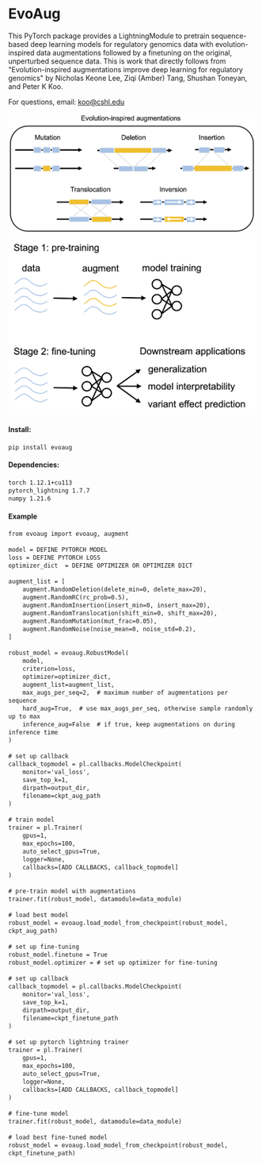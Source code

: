 # EvoAug

This PyTorch package provides a LightningModule to pretrain sequence-based deep learning models for regulatory genomics data with evolution-inspired data augmentations followed by a finetuning on the original, unperturbed sequence data. This is work that directly follows from "Evolution-inspired augmentations improve deep learning for regulatory genomics" by Nicholas Keone Lee, Ziqi (Amber) Tang, Shushan Toneyan, and Peter K Koo.

For questions, email: koo@cshl.edu

<img src="fig/augmentations.png" alt="fig" width="500"/>

<img src="fig/overview.png" alt="overview" width="500"/>



#### Install:

```
pip install evoaug
```

#### Dependencies:
```
torch 1.12.1+cu113
pytorch_lightning 1.7.7
numpy 1.21.6
```

#### Example

```
from evoaug import evoaug, augment

model = DEFINE PYTORCH MODEL 
loss = DEFINE PYTORCH LOSS
optimizer_dict 	= DEFINE OPTIMIZER OR OPTIMIZER DICT

augment_list = [
	augment.RandomDeletion(delete_min=0, delete_max=20),
	augment.RandomRC(rc_prob=0.5),
	augment.RandomInsertion(insert_min=0, insert_max=20),
	augment.RandomTranslocation(shift_min=0, shift_max=20),
	augment.RandomMutation(mut_frac=0.05),
	augment.RandomNoise(noise_mean=0, noise_std=0.2),
]

robust_model = evoaug.RobustModel(
	model,
	criterion=loss,
	optimizer=optimizer_dict, 
	augment_list=augment_list,	
	max_augs_per_seq=2,  # maximum number of augmentations per sequence
	hard_aug=True,  # use max_augs_per_seq, otherwise sample randomly up to max
	inference_aug=False  # if true, keep augmentations on during inference time
)

# set up callback
callback_topmodel = pl.callbacks.ModelCheckpoint(
	monitor='val_loss', 
	save_top_k=1, 
	dirpath=output_dir, 
	filename=ckpt_aug_path
)

# train model
trainer = pl.Trainer(
	gpus=1, 
	max_epochs=100, 
	auto_select_gpus=True, 
	logger=None, 
	callbacks=[ADD CALLBACKS, callback_topmodel]
)

# pre-train model with augmentations
trainer.fit(robust_model, datamodule=data_module)

# load best model
robust_model = evoaug.load_model_from_checkpoint(robust_model, ckpt_aug_path)

# set up fine-tuning
robust_model.finetune = True
robust_model.optimizer = # set up optimizer for fine-tuning

# set up callback
callback_topmodel = pl.callbacks.ModelCheckpoint(
	monitor='val_loss', 
	save_top_k=1, 
	dirpath=output_dir, 
	filename=ckpt_finetune_path
)

# set up pytorch lightning trainer
trainer = pl.Trainer(
	gpus=1, 
	max_epochs=100, 
	auto_select_gpus=True, 
	logger=None, 
	callbacks=[ADD CALLBACKS, callback_topmodel]
)

# fine-tune model
trainer.fit(robust_model, datamodule=data_module)

# load best fine-tuned model
robust_model = evoaug.load_model_from_checkpoint(robust_model, ckpt_finetune_path)


```